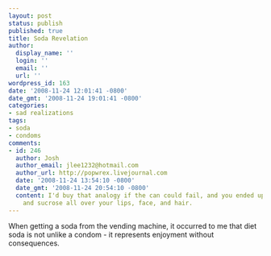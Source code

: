 ```yaml
---
layout: post
status: publish
published: true
title: Soda Revelation
author:
  display_name: ''
  login: ''
  email: ''
  url: ''
wordpress_id: 163
date: '2008-11-24 12:01:41 -0800'
date_gmt: '2008-11-24 19:01:41 -0800'
categories:
- sad realizations
tags:
- soda
- condoms
comments:
- id: 246
  author: Josh
  author_email: jlee1232@hotmail.com
  author_url: http://popwrex.livejournal.com
  date: '2008-11-24 13:54:10 -0800'
  date_gmt: '2008-11-24 20:54:10 -0800'
  content: I'd buy that analogy if the can could fail, and you ended up with calories
    and sucrose all over your lips, face, and hair.
---
```

When getting a soda from the vending machine, it occurred to me that diet soda is not unlike a condom - it represents enjoyment without consequences.
